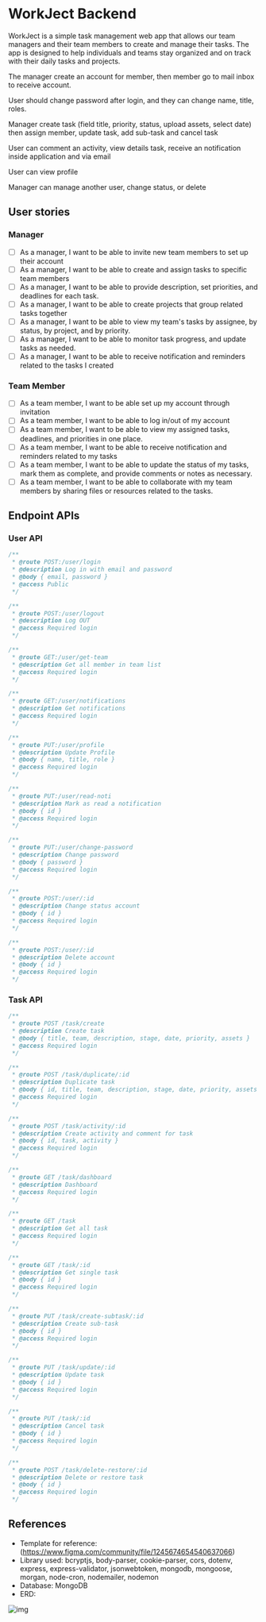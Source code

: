 # WorkJect Backend

WorkJect is a simple task management web app that allows our team managers and their team members to create and manage their tasks. The app is designed to help individuals and teams stay organized and on track with their daily tasks and projects.

The manager create an account for member, then member go to mail inbox to receive account.

User should change password after login, and they can change name, title, roles.

Manager create task (field title, priority, status, upload assets, select date) then assign member, update task, add sub-task and cancel task

User can comment an activity, view details task, receive an notification inside application and via email

User can view profile

Manager can manage another user, change status, or delete

## User stories

### Manager

- [ ] As a manager, I want to be able to invite new team members to set up their account
- [ ] As a manager, I want to be able to create and assign tasks to specific team members
- [ ] As a manager, I want to be able to provide description, set priorities, and deadlines for each task.
- [ ] As a manager, I want to be able to create projects that group related tasks together
- [ ] As a manager, I want to be able to view my team's tasks by assignee, by status, by project, and by priority.
- [ ] As a manager, I want to be able to monitor task progress, and update tasks as needed.
- [ ] As a manager, I want to be able to receive notification and reminders related to the tasks I created

### Team Member

- [ ] As a team member, I want to be able set up my account through invitation
- [ ] As a team member, I want to be able to log in/out of my account
- [ ] As a team member, I want to be able to view my assigned tasks, deadlines, and priorities in one place.
- [ ] As a team member, I want to be able to receive notification and reminders related to my tasks
- [ ] As a team member, I want to be able to update the status of my tasks, mark them as complete, and provide comments or notes as necessary.
- [ ] As a team member, I want to be able to collaborate with my team members by sharing files or resources related to the tasks.

## Endpoint APIs

### User API

```javascript
/**
 * @route POST:/user/login
 * @description Log in with email and password
 * @body { email, password }
 * @access Public
 */
```

```javascript
/**
 * @route POST:/user/logout
 * @description Log OUT
 * @access Required login
 */
```

```javascript
/**
 * @route GET:/user/get-team
 * @description Get all member in team list
 * @access Required login
 */
```

```javascript
/**
 * @route GET:/user/notifications
 * @description Get notifications
 * @access Required login
 */
```

```javascript
/**
 * @route PUT:/user/profile
 * @description Update Profile
 * @body { name, title, role }
 * @access Required login
 */
```

```javascript
/**
 * @route PUT:/user/read-noti
 * @description Mark as read a notification
 * @body { id }
 * @access Required login
 */
```

```javascript
/**
 * @route PUT:/user/change-password
 * @description Change password
 * @body { password }
 * @access Required login
 */
```

```javascript
/**
 * @route POST:/user/:id
 * @description Change status account
 * @body { id }
 * @access Required login
 */
```

```javascript
/**
 * @route POST:/user/:id
 * @description Delete account
 * @body { id }
 * @access Required login
 */
```

### Task API

```javascript
/**
 * @route POST /task/create
 * @description Create task
 * @body { title, team, description, stage, date, priority, assets }
 * @access Required login
 */
```

```javascript
/**
 * @route POST /task/duplicate/:id
 * @description Duplicate task
 * @body { id, title, team, description, stage, date, priority, assets }
 * @access Required login
 */
```

```javascript
/**
 * @route POST /task/activity/:id
 * @description Create activity and comment for task
 * @body { id, task, activity }
 * @access Required login
 */
```

```javascript
/**
 * @route GET /task/dashboard
 * @description Dashboard
 * @access Required login
 */
```

```javascript
/**
 * @route GET /task
 * @description Get all task
 * @access Required login
 */
```

```javascript
/**
 * @route GET /task/:id
 * @description Get single task
 * @body { id }
 * @access Required login
 */
```

```javascript
/**
 * @route PUT /task/create-subtask/:id
 * @description Create sub-task
 * @body { id }
 * @access Required login
 */
```

```javascript
/**
 * @route PUT /task/update/:id
 * @description Update task
 * @body { id }
 * @access Required login
 */
```

```javascript
/**
 * @route PUT /task/:id
 * @description Cancel task
 * @body { id }
 * @access Required login
 */
```

```javascript
/**
 * @route POST /task/delete-restore/:id
 * @description Delete or restore task
 * @body { id }
 * @access Required login
 */
```

## References
- Template for reference: (https://www.figma.com/community/file/1245674654540637066)
- Library used: bcryptjs, body-parser, cookie-parser, cors, dotenv, express, express-validator, jsonwebtoken, mongodb, mongoose, morgan, node-cron, nodemailer, nodemon
- Database: MongoDB
- ERD: 

![img](erd.png)
